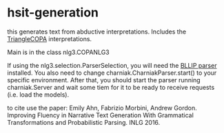 # hsit-generation

this generates text from abductive interpretations.
Includes the [TriangleCOPA](https://github.com/asgordon/TriangleCOPA) interpretations.

Main is in the class nlg3.COPANLG3

If using the nlg3.selection.ParserSelection, you will need the [BLLIP parser](https://github.com/BLLIP/bllip-parser) installed. You also need to change charniak.CharniakParser.start() to your specific environment.
After that, you should start the parser running charniak.Server and wait some tiem for it to be ready to receive requests (i.e. load the models).

to cite use the paper:
Emily Ahn, Fabrizio Morbini, Andrew Gordon. Improving Fluency in Narrative Text Generation With Grammatical Transformations and Probabilistic Parsing. INLG 2016.

